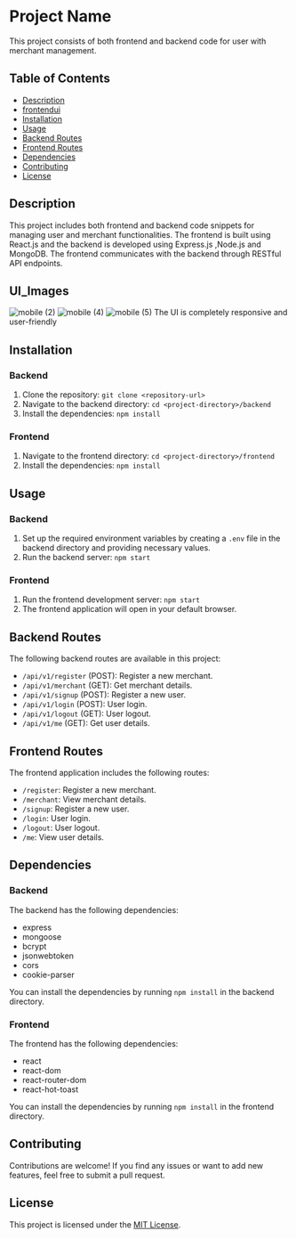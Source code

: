 # Project Name

This project consists of both frontend and backend code for user with merchant management.

## Table of Contents

- [Description](#description)
- [frontendui](#UI_Images)
- [Installation](#installation)
- [Usage](#usage)
- [Backend Routes](#backend-routes)
- [Frontend Routes](#frontend-routes)
- [Dependencies](#dependencies)
- [Contributing](#contributing)
- [License](#license)

## Description

This project includes both frontend and backend code snippets for managing user and merchant functionalities. The frontend is built using React.js and the backend is developed using Express.js ,Node.js and MongoDB. The frontend communicates with the backend through RESTful API endpoints.

## UI_Images

![mobile (2)](https://github.com/Ayush0810/assignment/assets/123540324/b8f55f5d-86e2-4f07-a110-0c7bcf762819)
![mobile (4)](https://github.com/Ayush0810/assignment/assets/123540324/e542381d-0e33-4d40-8246-83be322c5d8c)
![mobile (5)](https://github.com/Ayush0810/assignment/assets/123540324/8fa6d08e-924f-465a-9fa7-f271ecd28f5c)
The UI is completely responsive and user-friendly

## Installation

### Backend

1. Clone the repository: `git clone <repository-url>`
2. Navigate to the backend directory: `cd <project-directory>/backend`
3. Install the dependencies: `npm install`

### Frontend

1. Navigate to the frontend directory: `cd <project-directory>/frontend`
2. Install the dependencies: `npm install`

## Usage

### Backend

1. Set up the required environment variables by creating a `.env` file in the backend directory and providing necessary values.
2. Run the backend server: `npm start`

### Frontend

1. Run the frontend development server: `npm start`
2. The frontend application will open in your default browser.

## Backend Routes

The following backend routes are available in this project:

- `/api/v1/register` (POST): Register a new merchant.
- `/api/v1/merchant` (GET): Get merchant details.
- `/api/v1/signup` (POST): Register a new user.
- `/api/v1/login` (POST): User login.
- `/api/v1/logout` (GET): User logout.
- `/api/v1/me` (GET): Get user details.

## Frontend Routes

The frontend application includes the following routes:

- `/register`: Register a new merchant.
- `/merchant`: View merchant details.
- `/signup`: Register a new user.
- `/login`: User login.
- `/logout`: User logout.
- `/me`: View user details.

## Dependencies

### Backend

The backend has the following dependencies:

- express
- mongoose
- bcrypt
- jsonwebtoken
- cors
- cookie-parser

You can install the dependencies by running `npm install` in the backend directory.

### Frontend

The frontend has the following dependencies:

- react
- react-dom
- react-router-dom
- react-hot-toast

You can install the dependencies by running `npm install` in the frontend directory.

## Contributing

Contributions are welcome! If you find any issues or want to add new features, feel free to submit a pull request.

## License

This project is licensed under the [MIT License](LICENSE). 
